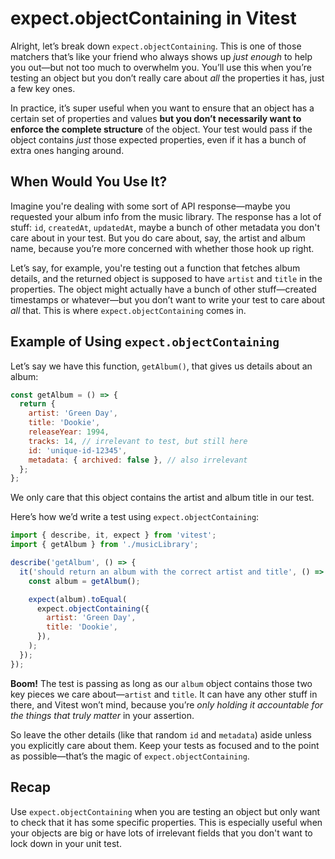# expect.objectContaining in Vitest

Alright, let’s break down `expect.objectContaining`. This is one of those matchers that’s like your friend who always shows up _just enough_ to help you out—but not too much to overwhelm you. You’ll use this when you’re testing an object but you don’t really care about _all_ the properties it has, just a few key ones.

In practice, it’s super useful when you want to ensure that an object has a certain set of properties and values **but you don’t necessarily want to enforce the complete structure** of the object. Your test would pass if the object contains _just_ those expected properties, even if it has a bunch of extra ones hanging around.

## When Would You Use It?

Imagine you're dealing with some sort of API response—maybe you requested your album info from the music library. The response has a lot of stuff: `id`, `createdAt`, `updatedAt`, maybe a bunch of other metadata you don't care about in your test. But you do care about, say, the artist and album name, because you’re more concerned with whether those hook up right.

Let’s say, for example, you're testing out a function that fetches album details, and the returned object is supposed to have `artist` and `title` in the properties. The object might actually have a bunch of other stuff—created timestamps or whatever—but you don’t want to write your test to care about _all_ that. This is where `expect.objectContaining` comes in.

## Example of Using `expect.objectContaining`

Let’s say we have this function, `getAlbum()`, that gives us details about an album:

```js
const getAlbum = () => {
  return {
    artist: 'Green Day',
    title: 'Dookie',
    releaseYear: 1994,
    tracks: 14, // irrelevant to test, but still here
    id: 'unique-id-12345',
    metadata: { archived: false }, // also irrelevant
  };
};
```

We only care that this object contains the artist and album title in our test.

Here’s how we’d write a test using `expect.objectContaining`:

```js
import { describe, it, expect } from 'vitest';
import { getAlbum } from './musicLibrary';

describe('getAlbum', () => {
  it('should return an album with the correct artist and title', () => {
    const album = getAlbum();

    expect(album).toEqual(
      expect.objectContaining({
        artist: 'Green Day',
        title: 'Dookie',
      }),
    );
  });
});
```

**Boom!** The test is passing as long as our `album` object contains those two key pieces we care about—`artist` and `title`. It can have any other stuff in there, and Vitest won’t mind, because you’re _only holding it accountable for the things that truly matter_ in your assertion.

So leave the other details (like that random `id` and `metadata`) aside unless you explicitly care about them. Keep your tests as focused and to the point as possible—that’s the magic of `expect.objectContaining`.

## Recap

Use `expect.objectContaining` when you are testing an object but only want to check that it has some specific properties. This is especially useful when your objects are big or have lots of irrelevant fields that you don't want to lock down in your unit test.

